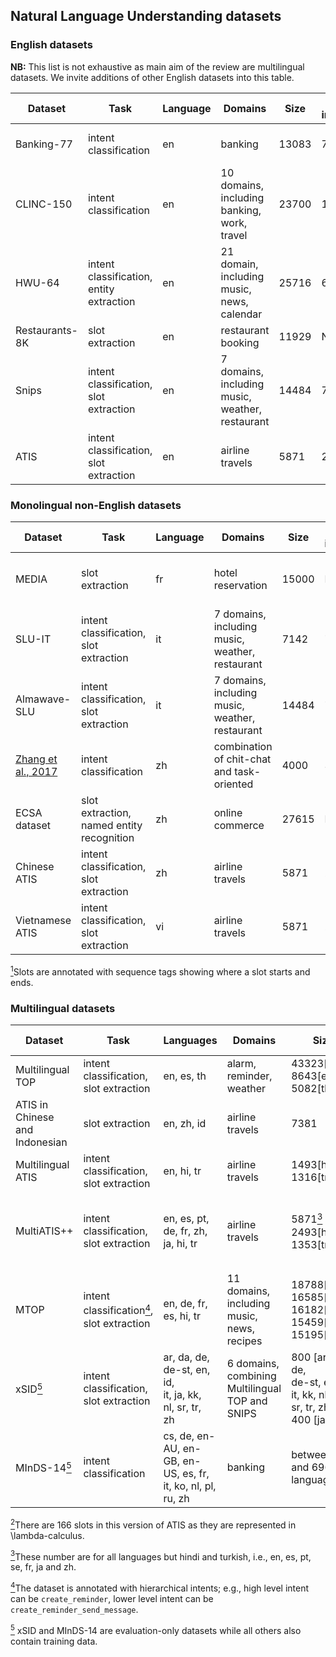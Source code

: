 ## Natural Language Understanding datasets

### English datasets

**NB:** This list is not exhaustive as main aim of the review are multilingual datasets.  We invite additions of other English datasets into this table.

| Dataset       | Task                                     | Language | Domains                                            | Size  | # intents | # slots | Paper | Link |
|---------------|------------------------------------------|----------|----------------------------------------------------|-------|-----------|---------|-------|------|
| Banking-77    | intent classification                    | en       | banking                                            | 13083 | 77        | N/A     |   [Casanueva et al., 2020](https://arxiv.org/abs/2003.04807)    |  [Dataset](https://github.com/PolyAI-LDN/task-specific-datasets/tree/master/banking_data)    |
| CLINC-150     | intent classification                    | en       | 10 domains, including banking, work, travel        | 23700 | 150       | N/A     |    [Larson et al., 2019](https://arxiv.org/abs/1909.02027)   |  [Dataset](https://github.com/clinc/oos-eval)    |
| HWU-64        | intent classification, entity extraction | en       | 21 domain,  including  music, news, calendar       | 25716 | 64        | 54      |   [Liu et al., 2019](https://arxiv.org/pdf/1903.05566.pdf)    |   [Dataset](https://github.com/xliuhw/NLU-Evaluation-Data)   |
| Restaurants-8K | slot extraction                          | en       | restaurant booking                                 | 11929 | N/A       | 5       |    [Coope et al., 2020](https://arxiv.org/abs/2005.08866)   |   [Dataset](https://github.com/PolyAI-LDN/task-specific-datasets/tree/master/span_extraction/restaurant8k)   |
| Snips         | intent classification, slot extraction   | en       | 7 domains,  including  music, weather,  restaurant | 14484 | 7         | 39      |  [Coucke et al., 2018](https://arxiv.org/abs/1805.10190)     |   [Dataset](https://github.com/sonos/nlu-benchmark)   |
| ATIS          | intent classification, slot extraction   | en       | airline travels                                    | 5871  | 21        | 120     |   [Price, 1990](https://www.aclweb.org/anthology/H90-1020.pdf)    |       |


### Monolingual non-English datasets

| Dataset      | Task                                       | Language | Domains                                           | Size  | # intents | # slots | Paper | Link |
|--------------|--------------------------------------------|----------|---------------------------------------------------|-------|-----------|---------|-------|------|
| MEDIA        | slot extraction                            | fr       | hotel  reservation                                | 15000 | N/A       | 83      |    [Bonneau-Maynard et al., 2005](https://www.isca-speech.org/archive/archive_papers/interspeech_2005/i05_3457.pdf)   |      |
| SLU-IT       | intent classification, slot extraction     | it       | 7 domains,  including  music, weather, restaurant | 7142  | 7         | 39      |   [Castellucci et al., 2019](https://arxiv.org/abs/1907.02884)    |      |
| Almawave-SLU | intent classification,  slot extraction    | it       | 7 domains,  including  music, weather, restaurant | 14484 | 7         | 39      |    [Bellomaria et al., 2019](https://arxiv.org/abs/1907.07526)   |   Available by email to authors   |
|      [Zhang et al., 2017](https://arxiv.org/abs/1709.10217)        | intent classification                      | zh       | combination of chit-chat and task-oriented        | 4000  | 31        | N/A     |   [Zhang et al., 2017](https://arxiv.org/abs/1709.10217)    |  [Dataset](https://github.com/WindInWillows/SMP2018-ECDT-TASK1)    |
| ECSA dataset | slot extraction,  named entity recognition | zh       | online commerce                                   | 27615 | N/A       | N/A<a href="#note1" id="note1ref"><sup>1</sup></a>    |   [Gong et al., 2019](https://arxiv.org/abs/1803.11326)    |   [Dataset](https://drive.google.com/drive/folders/1wRR4oCmYumA7TXMcQtQxvT8vaJIZMus-)   |
| Chinese ATIS | intent classification, slot extraction     | zh       | airline travels                                   | 5871  | 21        | 120     |   [He et al., 2013](https://ieeexplore.ieee.org/abstract/document/6639292)    |      |
| Vietnamese ATIS | intent classification, slot extraction     | vi       | airline travels                                   | 5871  | 25        | 120     |   [Dao et al., 2021](https://arxiv.org/abs/2104.02021)    |    [Dataset](https://github.com/VinAIResearch/JointIDSF)  |

<a id="note1" href="#note1ref"><sup>1</sup></a>Slots are annotated with sequence tags showing where a slot starts and ends.

### Multilingual datasets

| Dataset                         | Task                                    | Languages                          | Domains                                       | Size                                                       | # intents                                    | # slots                                          | Paper | Link |
|---------------------------------|-----------------------------------------|------------------------------------|-----------------------------------------------|------------------------------------------------------------|----------------------------------------------|--------------------------------------------------|-------|------|
| Multilingual TOP                | intent classification, slot extraction  | en, es, th                         | alarm, reminder, weather                      | 43323[en]<br>8643[es]<br>5082[th]                             | 12                                           | 11                                               |  [Schuster et al., 2019](https://arxiv.org/abs/1810.13327)     |  [Dataset](https://fb.me/multilingual_task_oriented_data)    |
| ATIS in Chinese  and Indonesian | slot extraction                         | en, zh, id                         | airline travels                               | 7381                                                       | N/A                                          | 120<a href="#note2" id="note2ref"><sup>2</sup></a>                                            |    [Susanto and Lu, 2017](https://www.aclweb.org/anthology/P17-2007.pdf)   |   [Dataset](https://drive.google.com/file/d/0B6hvU8RdMvlWQ3ZaV3RYYXVpaTQ/view)   |
| Multilingual ATIS               | intent classification, slot extraction  | en, hi, tr                         | airline travels                               | 1493[hi]<br>1316[tr]                                        | 21                                           | 120                                              |     [Upadhyay et al., 2018](https://ieeexplore.ieee.org/document/8461905)  |   [Dataset](https://catalog.ldc.upenn.edu/LDC2019T04)   |
| MultiATIS++                     | intent classification, slot extraction  | en, es, pt, <br>de, fr, zh, <br>ja, hi, tr | airline travels                               | 5871<a href="#note3" id="note3ref"><sup>3</sup></a><br> 2493[hi] <br>1353[tr]     | 18<a href="#note3" id="note3ref"><sup>3</sup></a><br> 17[hi,tr] | 84<a href="#note3" id="note3ref"><sup>3</sup></a><br>75[hi] <br>71[tr] |   [Xu et al., 2020](https://arxiv.org/abs/2004.14353)    |   Available by email to authors; will be in LDC;   |
| MTOP                            | intent classification<a href="#note4" id="note4ref"><sup>4</sup></a>, slot extraction | en, de, fr,<br>es, hi, tr             | 11 domains,<br>  including<br>  music, news,<br>  recipes | 18788[en,th]<br>16585[de]<br>16182[es]<br>15459[fr]<br>15195[hi] | 117                                          | 78                                               |     [Li et al., 2020](https://arxiv.org/abs/2008.09335)  | [Dataset](https://fb.me/mtop_dataset)     |
| xSID<a href="#note5" id="note5ref"><sup>5</sup></a>                            | intent classification, slot extraction | ar, da, de,<br>de-st, en, id,<br>it, ja, kk,<br>nl, sr, tr,<br>zh             | 6 domains,<br> combining Multilingual TOP and SNIPS | 800 [ar, da, de,<br>de-st, en, id,<br>it, kk, nl,<br>sr, tr, zh]<br>400 [ja] | 16                                          | 33                                               |     [van der Goot et al., 2021](https://robvanderg.github.io/doc/naacl2021.pdf)  | [Dataset](https://bitbucket.org/robvanderg/xsid/src/master/)     |
|              MInDS-14<a href="#note5" id="note5ref"><sup>5</sup></a>              | intent classification | cs, de, en-AU, en-GB, en-US, es, fr, it, ko, nl, pl, ru, zh  | banking | between 502 and 696 per language | 14 | N / A |     [Gerz et al., 2021](https://arxiv.org/pdf/2104.08524.pdf)  | [Dataset](link)     |

<a id="note2" href="#note2ref"><sup>2</sup></a>There are 166 slots in this version of ATIS as they are represented in \lambda-calculus. 

<a href="#note3" id="note3ref"><sup>3</sup></a>These number are for all languages but hindi and turkish, i.e., en, es, pt, se, fr, ja and zh.   

<a id="note4" href="#note4ref"><sup>4</sup></a>The dataset is annotated with hierarchical intents; e.g., high level intent can be `create_reminder`, lower level intent can be `create_reminder_send_message`. 

<a id="note5" href="#note5ref"><sup>5</sup></a> xSID and MInDS-14 are evaluation-only datasets while all others also contain training data. 


